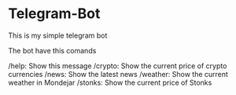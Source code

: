 # Telegram-Bot

This is my simple telegram bot

The bot have this comands

/help: Show this message 
/crypto: Show the current price of crypto currencies
/news: Show the latest news
/weather: Show the current weather in Mondejar
/stonks: Show the current price of Stonks
